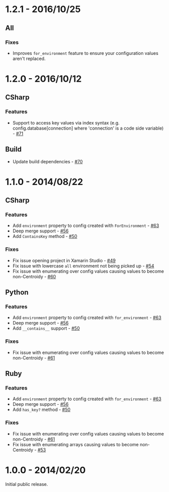 # 1.2.1 - 2016/10/25

## All

### Fixes

* Improves `for_environment` feature to ensure your configuration values aren't replaced.

# 1.2.0 - 2016/10/12

## CSharp

### Features

* Support to access key values via index syntax (e.g. config.database[connection] where 'connection' is a code side variable) - [#71](https://github.com/ResourceDataInc/Centroid/pull/71)

## Build

* Update build dependencies  - [#70](https://github.com/ResourceDataInc/Centroid/pull/70)

# 1.1.0 - 2014/08/22

## CSharp

### Features

* Add `environment` property to config created with `ForEnvironment` - [#63](https://github.com/ResourceDataInc/Centroid/pull/63)
* Deep merge support - [#56](https://github.com/ResourceDataInc/Centroid/pull/56)
* Add `ContainsKey` method - [#50](https://github.com/ResourceDataInc/Centroid/pull/50)

### Fixes

* Fix issue opening project in Xamarin Studio - [#49](https://github.com/ResourceDataInc/Centroid/pull/49)
* Fix issue with lowercase `all` environment not being picked up - [#54](https://github.com/ResourceDataInc/Centroid/pull/54)
* Fix issue with enumerating over config values causing values to become non-Centroidy - [#60](https://github.com/ResourceDataInc/Centroid/pull/60)

## Python

### Features

* Add `environment` property to config created with `for_environment` - [#63](https://github.com/ResourceDataInc/Centroid/pull/63)
* Deep merge support - [#56](https://github.com/ResourceDataInc/Centroid/pull/56)
* Add `__contains__` support - [#50](https://github.com/ResourceDataInc/Centroid/pull/50)

### Fixes

* Fix issue with enumerating over config values causing values to become non-Centroidy - [#61](https://github.com/ResourceDataInc/Centroid/pull/61)

## Ruby

### Features

* Add `environment` property to config created with `for_environment` - [#63](https://github.com/ResourceDataInc/Centroid/pull/63)
* Deep merge support - [#56](https://github.com/ResourceDataInc/Centroid/pull/56)
* Add `has_key?` method - [#50](https://github.com/ResourceDataInc/Centroid/pull/50)

### Fixes

* Fix issue with enumerating over config values causing values to become non-Centroidy - [#61](https://github.com/ResourceDataInc/Centroid/pull/61)
* Fix issue with enumerating arrays causing values to become non-Centroidy - [#53](https://github.com/ResourceDataInc/Centroid/pull/53)

# 1.0.0 - 2014/02/20

Initial public release.
